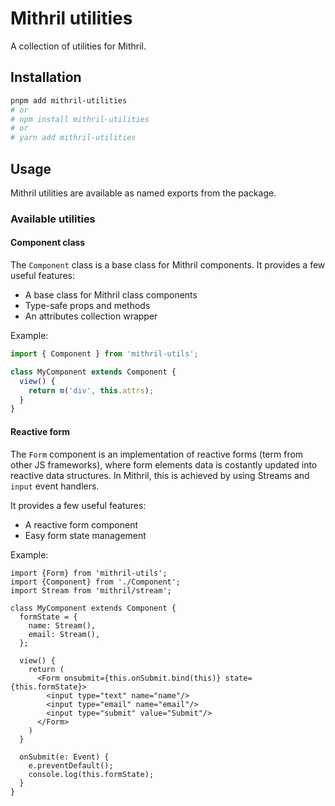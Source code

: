 # Mithril utilities
A collection of utilities for Mithril.

## Installation

```bash
pnpm add mithril-utilities
# or
# npm install mithril-utilities
# or
# yarn add mithril-utilities
```

## Usage
Mithril utilities are available as named exports from the package.

### Available utilities
#### Component class
The `Component` class is a base class for Mithril components. It provides a few useful features:
- A base class for Mithril class components
- Type-safe props and methods
- An attributes collection wrapper

Example:
```ts
import { Component } from 'mithril-utils';

class MyComponent extends Component {
  view() {
    return m('div', this.attrs);
  }
}
```

#### Reactive form
The `Form` component is an implementation of reactive forms (term from other JS frameworks),
where form elements data is costantly updated into reactive data structures.
In Mithril, this is achieved by using Streams and `input` event handlers.

It provides a few useful features:
- A reactive form component
- Easy form state management

Example:

```tsx
import {Form} from 'mithril-utils';
import {Component} from './Component';
import Stream from 'mithril/stream';

class MyComponent extends Component {
  formState = {
    name: Stream(),
    email: Stream(),
  };

  view() {
    return (
      <Form onsubmit={this.onSubmit.bind(this)} state={this.formState}>
        <input type="text" name="name"/>
        <input type="email" name="email"/>
        <input type="submit" value="Submit"/>
      </Form>
    )
  }
  
  onSubmit(e: Event) {
    e.preventDefault();
    console.log(this.formState);
  }
}
```

